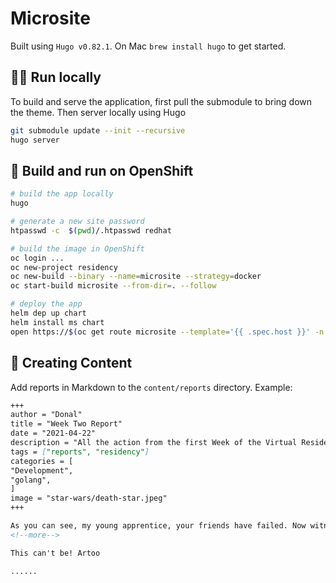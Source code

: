 # Microsite

Built using `Hugo v0.82.1`. On Mac `brew install hugo` to get started.

## 🏃‍♀️ Run locally
To build and serve the application, first pull the submodule to bring down the theme. Then server locally using Hugo
```bash
git submodule update --init --recursive
hugo server
```

## 🎨 Build and run on OpenShift
```bash
# build the app locally
hugo

# generate a new site password
htpasswd -c  $(pwd)/.htpasswd redhat

# build the image in OpenShift
oc login ...
oc new-project residency
oc new-build --binary --name=microsite --strategy=docker
oc start-build microsite --from-dir=. --follow

# deploy the app
helm dep up chart
helm install ms chart
open https://$(oc get route microsite --template='{{ .spec.host }}' -n residency)
```

## 🎨 Creating Content
Add reports in Markdown to the `content/reports` directory. Example:
```markdown
+++
author = "Donal"
title = "Week Two Report"
date = "2021-04-22"
description = "All the action from the first Week of the Virtual Residency"
tags = ["reports", "residency"]
categories = [
"Development",
"golang",
]
image = "star-wars/death-star.jpeg"
+++

As you can see, my young apprentice, your friends have failed. Now witness the firepower of this fully armed and operational battle station. Fire at will, Commander. Fire!
<!--more-->

This can't be! Artoo

......
```